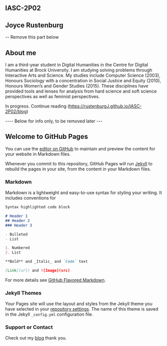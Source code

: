 ## IASC-2P02

## Joyce Rustenburg

-- Remove this part below
##  About me

I am a third-year student in Digital Humanities in the Centre for Digital Humanities at Brock University. 
I am studying solving problems through Interactive Arts and Science.
My studies include Computer Science (2003), Honours Sociology with a concentration in Social Justice and Equity (2010),  Honours Women’s and Gender Studies (2015). These disciplines have provided tools and lenses for analysis from hard science and soft science perspectives as well as feminist perspectives.


In progress. Continue reading (https://rustenburgJ.github.io/IASC-2P02/blog)

---- Below for info only, to be removed later ---

## Welcome to GitHub Pages

You can use the [editor on GitHub](https://github.com/rustenburgJ/IASC-2P02/edit/master/README.md) to maintain and preview the content for your website in Markdown files.

Whenever you commit to this repository, GitHub Pages will run [Jekyll](https://jekyllrb.com/) to rebuild the pages in your site, from the content in your Markdown files.

### Markdown

Markdown is a lightweight and easy-to-use syntax for styling your writing. It includes conventions for

```markdown
Syntax highlighted code block

# Header 1
## Header 2
### Header 3

- Bulleted
- List

1. Numbered
2. List

**Bold** and _Italic_ and `Code` text

[Link](url) and ![Image](src)
```

For more details see [GitHub Flavored Markdown](https://guides.github.com/features/mastering-markdown/).

### Jekyll Themes

Your Pages site will use the layout and styles from the Jekyll theme you have selected in your [repository settings](https://github.com/rustenburgJ/IASC-2P02/settings). The name of this theme is saved in the Jekyll `_config.yml` configuration file.

### Support or Contact

Check out my [blog](https://rustenburgJ.github.io/IASC-2P02/blog) thank you.
